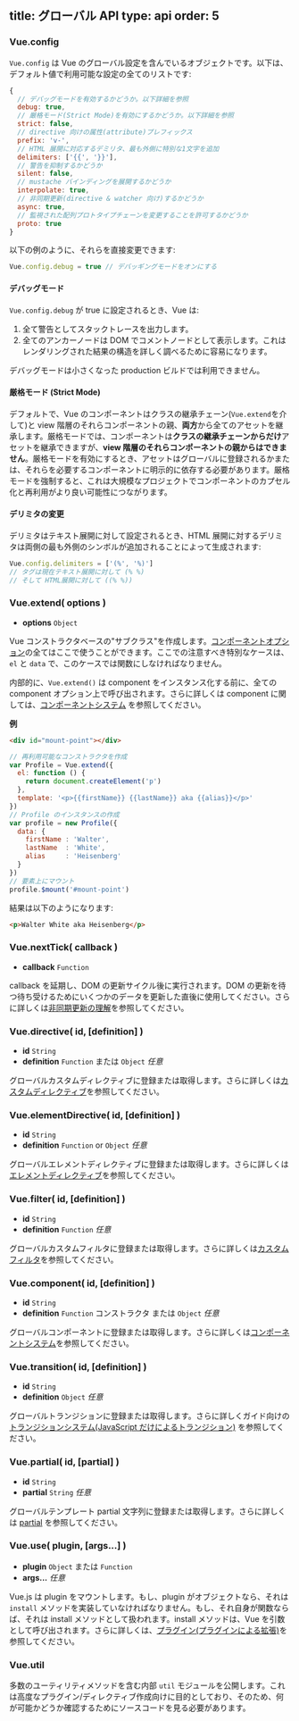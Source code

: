 title: グローバル API
type: api
order: 5
---

### Vue.config

`Vue.config` は Vue のグローバル設定を含んでいるオブジェクトです。以下は、デフォルト値で利用可能な設定の全てのリストです:

``` js
{
  // デバッグモードを有効するかどうか。以下詳細を参照
  debug: true,
  // 厳格モード(Strict Mode)を有効にするかどうか。以下詳細を参照
  strict: false,
  // directive 向けの属性(attribute)プレフィックス
  prefix: 'v-',
  // HTML 展開に対応するデミリタ、最も外側に特別な1文字を追加
  delimiters: ['{{', '}}'],
  // 警告を抑制するかどうか
  silent: false,
  // mustache バインディングを展開するかどうか
  interpolate: true,
  // 非同期更新(directive & watcher 向け)するかどうか
  async: true,
  // 監視された配列プロトタイプチェーンを変更することを許可するかどうか
  proto: true
}
```

以下の例のように、それらを直接変更できます:

``` js
Vue.config.debug = true // デバッギングモードをオンにする
```

#### デバッグモード

`Vue.config.debug` が true に設定されるとき、Vue は:

1. 全て警告としてスタックトレースを出力します。
2. 全てのアンカーノードは DOM でコメントノードとして表示します。これはレンダリングされた結果の構造を詳しく調べるために容易になります。

<p class="tip">デバッグモードは小さくなった production ビルドでは利用できません。</p>

#### 厳格モード (Strict Mode)

デフォルトで、Vue のコンポーネントはクラスの継承チェーン(`Vue.extend`を介して)と view 階層のそれらコンポーネントの親、**両方**から全てのアセットを継承します。厳格モードでは、コンポーネントは**クラスの継承チェーンからだけ**アセットを継承できますが、**view 階層のそれらコンポーネントの親からはできません**。厳格モードを有効にするとき、アセットはグローバルに登録されるかまたは、それらを必要するコンポーネントに明示的に依存する必要があります。厳格モードを強制すると、これは大規模なプロジェクトでコンポーネントのカプセル化と再利用がより良い可能性につながります。

#### デリミタの変更

デリミタはテキスト展開に対して設定されるとき、HTML 展開に対するデリミタは両側の最も外側のシンボルが追加されることによって生成されます:

``` js
Vue.config.delimiters = ['(%', '%)']
// タグは現在テキスト展開に対して (% %)
// そして HTML展開に対して ((% %))
```

### Vue.extend( options )

- **options** `Object`

Vue コンストラクタベースの"サブクラス"を作成します。[コンポーネントオプション](/api/options.html)の全てはここで使うことができます。ここでの注意すべき特別なケースは、`el` と `data` で、このケースでは関数にしなければなりません。

内部的に、`Vue.extend()` は component をインスタンス化する前に、全ての component オプション上で呼び出されます。さらに詳しくは component に関しては、[コンポーネントシステム](/guide/components.html) を参照してください。

**例**
``` html
<div id="mount-point"></div>
```

``` js
// 再利用可能なコンストラクタを作成
var Profile = Vue.extend({
  el: function () {
    return document.createElement('p')
  },
  template: '<p>{{firstName}} {{lastName}} aka {{alias}}</p>'
})
// Profile のインスタンスの作成
var profile = new Profile({
  data: {
    firstName : 'Walter',
    lastName  : 'White',
    alias     : 'Heisenberg'
  }  
})
// 要素上にマウント
profile.$mount('#mount-point')
```

結果は以下のようになります:

``` html
<p>Walter White aka Heisenberg</p>
```

### Vue.nextTick( callback )

- **callback** `Function`

callback を延期し、DOM の更新サイクル後に実行されます。DOM の更新を待つ待ち受けるためにいくつかのデータを更新した直後に使用してください。さらに詳しくは[非同期更新の理解](/guide/directives.html#非同期更新の理解)を参照してください。

### Vue.directive( id, [definition] )

- **id** `String`
- **definition** `Function` または `Object` *任意*

グローバルカスタムディレクティブに登録または取得します。さらに詳しくは[カスタムディレクティブ](/guide/custom-directive.html)を参照してください。

### Vue.elementDirective( id, [definition] )

- **id** `String`
- **definition** `Function` or `Object` *任意*

グローバルエレメントディレクティブに登録または取得します。さらに詳しくは[エレメントディレクティブ](/guide/custom-directive.html#エレメントディレクティブ)を参照してください。

### Vue.filter( id, [definition] )

- **id** `String`
- **definition** `Function` *任意*

グローバルカスタムフィルタに登録または取得します。さらに詳しくは[カスタムフィルタ](/guide/custom-filter.html)を参照してください。

### Vue.component( id, [definition] )

- **id** `String`
- **definition** `Function` コンストラクタ または `Object` *任意*

グローバルコンポーネントに登録または取得します。さらに詳しくは[コンポーネントシステム](/guide/components.html)を参照してください。

### Vue.transition( id, [definition] )

- **id** `String`
- **definition** `Object` *任意*

グローバルトランジションに登録または取得します。さらに詳しくガイド向けの [トランジションシステム(JavaScript だけによるトランジション)](/guide/transitions.html#JavaScript_だけによるトランジション) を参照してください。

### Vue.partial( id, [partial] )

- **id** `String`
- **partial** `String` *任意*

グローバルテンプレート partial 文字列に登録または取得します。さらに詳しくは [partial](/api/elements.html#partial) を参照してください。

### Vue.use( plugin, [args...] )

- **plugin** `Object` または `Function`
- **args...** *任意*

Vue.js は plugin をマウントします。もし、plugin がオブジェクトなら、それは `install` メソッドを実装していなければなりません。もし、それ自身が関数ならば、それは install メソッドとして扱われます。install メソッドは、Vue を引数として呼び出されます。さらに詳しくは、[プラグイン(プラグインによる拡張)](/guide/extending.html#プラグインによる拡張)を参照してください。

### Vue.util

多数のユーティリティメソッドを含む内部 `util` モジュールを公開します。これは高度なプラグイン/ディレクティブ作成向けに目的としており、そのため、何が可能かどうか確認するためにソースコードを見る必要があります。
